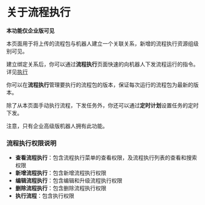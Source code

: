 # 关于流程执行
**本功能仅企业版可见**

本页面用于将上传的流程包与机器人建立一个关联关系，新增的流程执行资源组级别可见。

建立绑定关系后，你可以通过**流程执行**页面快速的向机器人下发流程运行的指令。详见[执行](runProcess.md?_v=v2020.4)

你可以在**流程执行**管理要执行的流程包的版本，保证每次运行的流程包为最新的版本。

除了从本页面手动执行流程，下发任务外，你还可以通过**定时计划**设置任务的定时下发。

注意，只有企业高级版机器人拥有此功能。

### 流程执行权限说明
- **查看流程执行**：包含流程执行菜单的查看权限，及流程执行列表的查看和搜索权限
- **新增流程执行**：包含新增流程执行权限
- **编辑流程执行**：包含编辑和升级流程执行权限
- **删除流程执行**：包含删除流程执行权限
- **执行流程**：包含执行权限